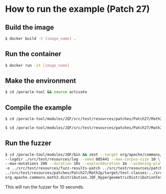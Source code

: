 # How to run the example (Patch 27)
## Build the image
```bash
$ docker build -t [image_name] .
```
## Run the container
```bash
$ docker run -it [image_name]
```
## Make the environment
```bash
$ cd /poracle-tool && source activate
```
## Compile the example
```bash
$ cd /poracle-tool/modules/JQF/src/test/resources/patches/Patch27/Math2b && defects4j compile
```
```bash
$ cd /poracle-tool/modules/JQF/src/test/resources/patches/Patch27/Math2p && defects4j compile
```
## Run the fuzzer
```bash
$ cd /poracle-tool/modules/JQF/bin && zest --target org/apache/commons/math3/distribution/AbstractIntegerDistribution.java:138 \
--logdir ./src/test/resources/log --seed 885441 --max-corpus-size 10 \
--max-mutations 200 --duration 10s --exploreDuration 1m --widening-plateau-threshold 50 \
-o ../src/test/resources/fuzz-results-patch ../src/test/resources/patches/Patch27/Math2b/target/test-classes:../src/test/resources/patches/Patch27/Math2b/target/classes \
../src/test/resources/patches/Patch27/Math2p/target/test-classes:../src/test/resources/patches/Patch27/Math2p/target/classes \
org.apache.commons.math3.distribution.JQF_HypergeometricDistributionTest testMath1021
```
This will run the fuzzer for 10 seconds.
